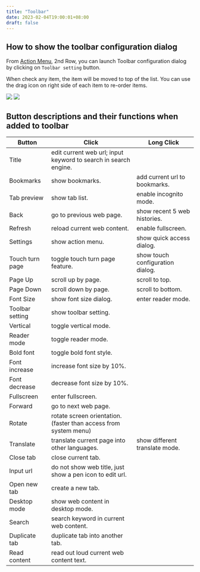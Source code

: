 ```yaml
---
title: "Toolbar"
date: 2023-02-04T19:00:01+08:00
draft: false
---
```


## How to show the toolbar configuration dialog
From [Action Menu](https://github.com/plateaukao/einkbro/wiki/Action-Menu), 2nd Row, you can launch Toolbar configuration dialog by clicking on `Toolbar setting` button.

When check any item, the item will be moved to top of the list. You can use the drag icon on right side of each item to re-order items.

![](https://user-images.githubusercontent.com/4084738/212550669-a7af4c40-2535-42ef-90f6-36515394072b.png) ![](https://user-images.githubusercontent.com/4084738/212550689-d51afa47-ee67-4954-a00e-fbd617b14621.png) 

## Button descriptions and their functions when added to toolbar
| **Button**          | **Click**                                                            | **Long Click**                       |
|-----------------|------------------------------------------------------------------|----------------------------------|
| Title           | edit current web url; input keyword to search in search engine.  |                                  |
| Bookmarks       | show bookmarks.                                                  | add current url to bookmarks.    |
| Tab preview     | show tab list.                                                   | enable incognito mode.           |
| Back            | go to previous web page.                                         | show recent 5 web histories.     |
| Refresh         | reload current web content.                                      | enable fullscreen.               |
| Settings        | show action menu.                                                | show quick access dialog.        |
| Touch turn page | toggle touch turn page feature.                                  | show touch configuration dialog. |
| Page Up         | scroll up by page.                                               | scroll to top.                   |
| Page Down       | scroll down by page.                                             | scroll to bottom.                |
| Font Size       | show font size dialog.                                           | enter reader mode.               |
| Toolbar setting | show toolbar setting.                                            |                                  |
| Vertical        | toggle vertical mode.                                            |                                  |
| Reader mode     | toggle reader mode.                                              |                                  |
| Bold font       | toggle bold font style.                                          |                                  |
| Font increase   | increase font size by 10%.                                       |                                  |
| Font decrease   | decrease font size by 10%.                                       |                                  |
| Fullscreen      | enter fullscreen.                                                |                                  |
| Forward         | go to next web page.                                             |                                  |
| Rotate          | rotate screen orientation. (faster than access from system menu) |                                  |
| Translate       | translate current page into other languages.                     | show different translate mode.   |
| Close tab       | close current tab.                                               |                                  |
| Input url       | do not show web title, just show a pen icon to edit url.         |                                  |
| Open new tab    | create a new tab.                                                |                                  |
| Desktop mode    | show web content in desktop mode.                                |                                  |
| Search          | search keyword in current web content.                           |                                  |
| Duplicate tab   | duplicate tab into another tab.                                  |                                  |
| Read content    | read out loud current web content text.                          |                                  |


